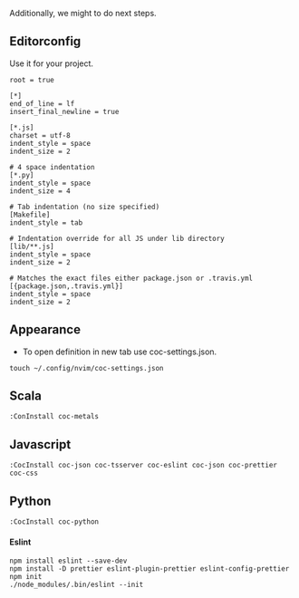 Additionally, we might to do next steps.

## Editorconfig

Use it for your project.

```
root = true

[*]
end_of_line = lf
insert_final_newline = true

[*.js]
charset = utf-8
indent_style = space
indent_size = 2

# 4 space indentation
[*.py]
indent_style = space
indent_size = 4

# Tab indentation (no size specified)
[Makefile]
indent_style = tab

# Indentation override for all JS under lib directory
[lib/**.js]
indent_style = space
indent_size = 2

# Matches the exact files either package.json or .travis.yml
[{package.json,.travis.yml}]
indent_style = space
indent_size = 2
```

## Appearance

* To open definition in new tab use coc-settings.json.

```
touch ~/.config/nvim/coc-settings.json
```

## Scala

```
:ConInstall coc-metals
```

## Javascript

```
:CocInstall coc-json coc-tsserver coc-eslint coc-json coc-prettier coc-css
```

## Python

```
:CocInstall coc-python
```

#### Eslint
```
npm install eslint --save-dev
npm install -D prettier eslint-plugin-prettier eslint-config-prettier
npm init
./node_modules/.bin/eslint --init
```
